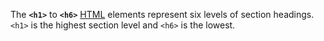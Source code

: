 The **`<h1>`** to **`<h6>`** [HTML](https://developer.mozilla.org/en-US/docs/Web/HTML) elements represent six levels of section headings. `<h1>` is the highest section level and `<h6>` is the lowest.
